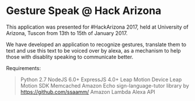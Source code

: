 # Gesture Speak @ Hack Arizona

This application was presented for #HackArizona 2017, held at University of Arizona, Tuscon from 13th to 15th of January 2017.

We have developed an application to recognize gestures, translate them to text and use this text to be voiced over by alexa, as a mechanism to help those with disablity speaking to communicate better.


Requirements:

> Python 2.7
> NodeJS 6.0+
> ExpressJS 4.0+
> Leap Motion Device
> Leap Motion SDK
> Memcached
> Amazon Echo
> sign-language-tutor library by https://github.com/ssaamm/
> Amazon Lambda
> Alexa API

